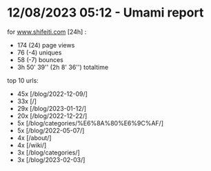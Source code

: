 # 12/08/2023 05:12 - Umami report
for www.shifeiti.com [24h] :

 - 174 (24) page views
 - 76 (-4) uniques
 - 58 (-7) bounces
 - 3h 50' 39'' (2h 8' 36'') totaltime


top 10 urls:
 - 45x [/blog/2022-12-09/]
 - 33x [/]
 - 29x [/blog/2023-01-12/]
 - 20x [/blog/2022-12-22/]
 - 5x [/blog/categories/%E6%8A%80%E6%9C%AF/]
 - 5x [/blog/2022-05-07/]
 - 4x [/about/]
 - 4x [/wiki/]
 - 3x [/blog/categories/]
 - 3x [/blog/2023-02-03/]


